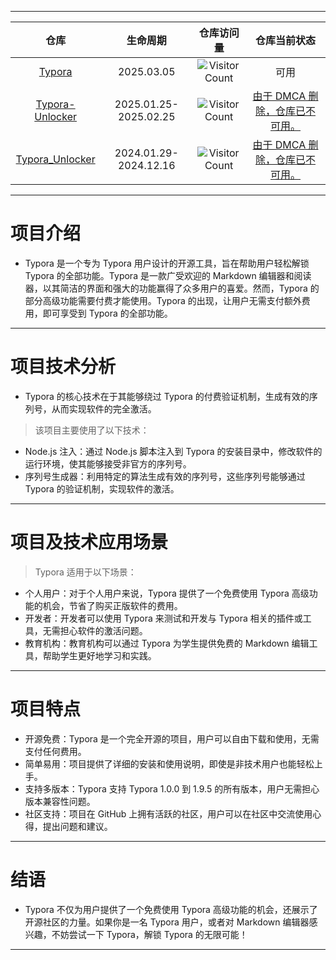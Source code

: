 
---

|      仓库       | 生命周期 |                        仓库访问量                        | 仓库当前状态 |
| :-------------: | :--------------------: | :----------------------------------------------------------: | :-------------: |
| [Typora](https://github.com/743859910/Typora) |   2025.03.05   | ![Visitor Count](https://profile-counter.glitch.me/{Typora}/count.svg) | 可用 |
| [Typora-Unlocker](https://github.com/743859910/Typora-Unlocker) | 2025.01.25-2025.02.25 | ![Visitor Count](https://profile-counter.glitch.me/{Typora-Unlocker}/count.svg) | [由于 DMCA 删除，仓库已不可用。](https://github.com/github/dmca/blob/master/2025/02/2025-02-25-typora.md) |
| [Typora_Unlocker](https://github.com/743859910/Typora_Unlocker) | 2024.01.29-2024.12.16 | ![Visitor Count](https://profile-counter.glitch.me/{Typora_Unlocker}/count.svg) | [由于 DMCA 删除，仓库已不可用。](https://github.com/github/dmca/blob/master/2024/12/2024-12-16-typora.md) |

---

# 项目介绍
* Typora 是一个专为 Typora 用户设计的开源工具，旨在帮助用户轻松解锁 Typora 的全部功能。Typora 是一款广受欢迎的 Markdown 编辑器和阅读器，以其简洁的界面和强大的功能赢得了众多用户的喜爱。然而，Typora 的部分高级功能需要付费才能使用。Typora 的出现，让用户无需支付额外费用，即可享受到 Typora 的全部功能。

---

# 项目技术分析
* Typora 的核心技术在于其能够绕过 Typora 的付费验证机制，生成有效的序列号，从而实现软件的完全激活。
> 该项目主要使用了以下技术：
* Node.js 注入：通过 Node.js 脚本注入到 Typora 的安装目录中，修改软件的运行环境，使其能够接受非官方的序列号。
* 序列号生成器：利用特定的算法生成有效的序列号，这些序列号能够通过 Typora 的验证机制，实现软件的激活。

---

# 项目及技术应用场景
> Typora 适用于以下场景：
* 个人用户：对于个人用户来说，Typora 提供了一个免费使用 Typora 高级功能的机会，节省了购买正版软件的费用。
* 开发者：开发者可以使用 Typora 来测试和开发与 Typora 相关的插件或工具，无需担心软件的激活问题。
* 教育机构：教育机构可以通过 Typora 为学生提供免费的 Markdown 编辑工具，帮助学生更好地学习和实践。

---

# 项目特点
* 开源免费：Typora 是一个完全开源的项目，用户可以自由下载和使用，无需支付任何费用。
* 简单易用：项目提供了详细的安装和使用说明，即使是非技术用户也能轻松上手。
* 支持多版本：Typora 支持 Typora 1.0.0 到 1.9.5 的所有版本，用户无需担心版本兼容性问题。
* 社区支持：项目在 GitHub 上拥有活跃的社区，用户可以在社区中交流使用心得，提出问题和建议。

---

# 结语

* Typora 不仅为用户提供了一个免费使用 Typora 高级功能的机会，还展示了开源社区的力量。如果你是一名 Typora 用户，或者对 Markdown 编辑器感兴趣，不妨尝试一下 Typora，解锁 Typora 的无限可能！

---
